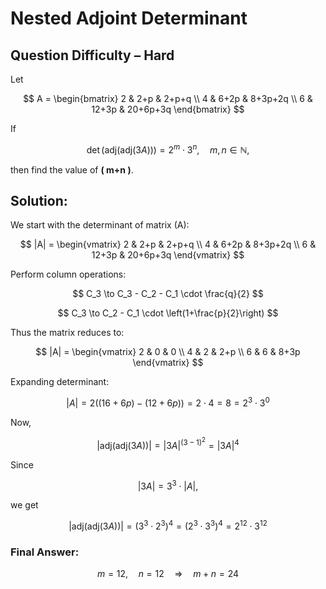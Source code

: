 # Nested Adjoint Determinant
## Question Difficulty – Hard

Let  

$$
A = \begin{bmatrix} 
2 & 2+p & 2+p+q \\ 
4 & 6+2p & 8+3p+2q \\ 
6 & 12+3p & 20+6p+3q 
\end{bmatrix}
$$

If

$$
\det \Big( \text{adj}(\text{adj}(3A)) \Big) = 2^m \cdot 3^n, \quad m, n \in \mathbb{N},
$$


then find the value of **\( m+n \)**.


## Solution:

We start with the determinant of matrix \(A\):

$$
|A| = 
\begin{vmatrix}
2 & 2+p & 2+p+q \\
4 & 6+2p & 8+3p+2q \\
6 & 12+3p & 20+6p+3q
\end{vmatrix}
$$

Perform column operations:  

$$
C_3 \to C_3 - C_2 - C_1 \cdot \frac{q}{2}
$$  

$$
C_3 \to C_2 - C_1 \cdot \left(1+\frac{p}{2}\right)
$$  

Thus the matrix reduces to:  

$$
|A| =
\begin{vmatrix}
2 & 0 & 0 \\
4 & 2 & 2+p \\
6 & 6 & 8+3p
\end{vmatrix}
$$

Expanding determinant:  

$$
|A| = 2 \Big( (16+6p) - (12+6p) \Big) = 2 \cdot 4 = 8 = 2^3 \cdot 3^0
$$



Now,  

$$
|\text{adj}(\text{adj}(3A))| = |3A|^{(3-1)^2} = |3A|^4
$$



Since  

$$
|3A| = 3^3 \cdot |A|,
$$  

we get  

$$
|\text{adj}(\text{adj}(3A))| = (3^3 \cdot 2^3)^4 = (2^3 \cdot 3^3)^4 = 2^{12} \cdot 3^{12}
$$




### Final Answer:

$$
m = 12, \quad n = 12 \quad \Rightarrow \quad m+n = 24
$$
